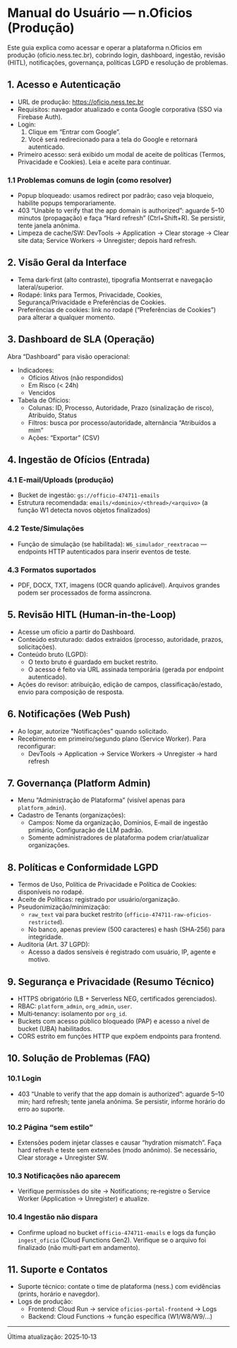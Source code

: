 # Manual do Usuário — n.Oficios (Produção)

Este guia explica como acessar e operar a plataforma n.Oficios em produção (oficio.ness.tec.br), cobrindo login, dashboard, ingestão, revisão (HITL), notificações, governança, políticas LGPD e resolução de problemas.

## 1. Acesso e Autenticação

- URL de produção: https://oficio.ness.tec.br
- Requisitos: navegador atualizado e conta Google corporativa (SSO via Firebase Auth).
- Login:
  1. Clique em “Entrar com Google”.
  2. Você será redirecionado para a tela do Google e retornará autenticado.
- Primeiro acesso: será exibido um modal de aceite de políticas (Termos, Privacidade e Cookies). Leia e aceite para continuar.

### 1.1 Problemas comuns de login (como resolver)

- Popup bloqueado: usamos redirect por padrão; caso veja bloqueio, habilite popups temporariamente.
- 403 “Unable to verify that the app domain is authorized”: aguarde 5–10 minutos (propagação) e faça “Hard refresh” (Ctrl+Shift+R). Se persistir, tente janela anônima.
- Limpeza de cache/SW: DevTools → Application → Clear storage → Clear site data; Service Workers → Unregister; depois hard refresh.

## 2. Visão Geral da Interface

- Tema dark‑first (alto contraste), tipografia Montserrat e navegação lateral/superior.
- Rodapé: links para Termos, Privacidade, Cookies, Segurança/Privacidade e Preferências de Cookies.
- Preferências de cookies: link no rodapé (“Preferências de Cookies”) para alterar a qualquer momento.

## 3. Dashboard de SLA (Operação)

Abra “Dashboard” para visão operacional:

- Indicadores:
  - Ofícios Ativos (não respondidos)
  - Em Risco (< 24h)
  - Vencidos
- Tabela de Ofícios:
  - Colunas: ID, Processo, Autoridade, Prazo (sinalização de risco), Atribuído, Status
  - Filtros: busca por processo/autoridade, alternância “Atribuídos a mim”
  - Ações: “Exportar” (CSV)

## 4. Ingestão de Ofícios (Entrada)

### 4.1 E‑mail/Uploads (produção)

- Bucket de ingestão: `gs://officio-474711-emails`
- Estrutura recomendada: `emails/<dominio>/<thread>/<arquivo>` (a função W1 detecta novos objetos finalizados)

### 4.2 Teste/Simulações

- Função de simulação (se habilitada): `W6_simulador_reextracao` — endpoints HTTP autenticados para inserir eventos de teste.

### 4.3 Formatos suportados

- PDF, DOCX, TXT, imagens (OCR quando aplicável). Arquivos grandes podem ser processados de forma assíncrona.

## 5. Revisão HITL (Human‑in‑the‑Loop)

- Acesse um ofício a partir do Dashboard.
- Conteúdo estruturado: dados extraídos (processo, autoridade, prazos, solicitações).
- Conteúdo bruto (LGPD):
  - O texto bruto é guardado em bucket restrito.
  - O acesso é feito via URL assinada temporária (gerada por endpoint autenticado).
- Ações do revisor: atribuição, edição de campos, classificação/estado, envio para composição de resposta.

## 6. Notificações (Web Push)

- Ao logar, autorize “Notificações” quando solicitado.
- Recebimento em primeiro/segundo plano (Service Worker). Para reconfigurar:
  - DevTools → Application → Service Workers → Unregister → hard refresh

## 7. Governança (Platform Admin)

- Menu “Administração de Plataforma” (visível apenas para `platform_admin`).
- Cadastro de Tenants (organizações):
  - Campos: Nome da organização, Domínios, E‑mail de ingestão primário, Configuração de LLM padrão.
  - Somente administradores de plataforma podem criar/atualizar organizações.

## 8. Políticas e Conformidade LGPD

- Termos de Uso, Política de Privacidade e Política de Cookies: disponíveis no rodapé.
- Aceite de Políticas: registrado por usuário/organização.
- Pseudonimização/minimização:
  - `raw_text` vai para bucket restrito (`officio-474711-raw-oficios-restricted`).
  - No banco, apenas preview (500 caracteres) e hash (SHA‑256) para integridade.
- Auditoria (Art. 37 LGPD):
  - Acesso a dados sensíveis é registrado com usuário, IP, agente e motivo.

## 9. Segurança e Privacidade (Resumo Técnico)

- HTTPS obrigatório (LB + Serverless NEG, certificados gerenciados).
- RBAC: `platform_admin`, `org_admin`, `user`.
- Multi‑tenancy: isolamento por `org_id`.
- Buckets com acesso público bloqueado (PAP) e acesso a nível de bucket (UBA) habilitados.
- CORS estrito em funções HTTP que expõem endpoints para frontend.

## 10. Solução de Problemas (FAQ)

### 10.1 Login

- 403 “Unable to verify that the app domain is authorized”: aguarde 5–10 min; hard refresh; tente janela anônima. Se persistir, informe horário do erro ao suporte.

### 10.2 Página “sem estilo”

- Extensões podem injetar classes e causar “hydration mismatch”. Faça hard refresh e teste sem extensões (modo anônimo). Se necessário, Clear storage + Unregister SW.

### 10.3 Notificações não aparecem

- Verifique permissões do site → Notifications; re‑registre o Service Worker (Application → Unregister) e atualize.

### 10.4 Ingestão não dispara

- Confirme upload no bucket `officio-474711-emails` e logs da função `ingest_oficio` (Cloud Functions Gen2). Verifique se o arquivo foi finalizado (não multi‑part em andamento).

## 11. Suporte e Contatos

- Suporte técnico: contate o time de plataforma (ness.) com evidências (prints, horário e navegdor).
- Logs de produção:
  - Frontend: Cloud Run → service `oficios-portal-frontend` → Logs
  - Backend: Cloud Functions → função específica (W1/W8/W9/…)

---

Última atualização: 2025‑10‑13





